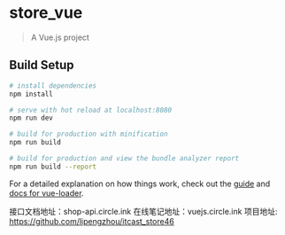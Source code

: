 # store_vue

> A Vue.js project

## Build Setup

``` bash
# install dependencies
npm install

# serve with hot reload at localhost:8080
npm run dev

# build for production with minification
npm run build

# build for production and view the bundle analyzer report
npm run build --report
```

For a detailed explanation on how things work, check out the [guide](http://vuejs-templates.github.io/webpack/) and [docs for vue-loader](http://vuejs.github.io/vue-loader).

接口文档地址：shop-api.circle.ink
在线笔记地址：vuejs.circle.ink
项目地址: https://github.com/lipengzhou/itcast_store46
